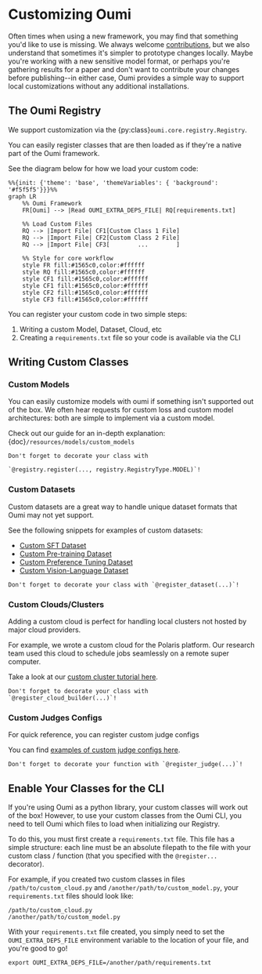 # Customizing Oumi

Often times when using a new framework, you may find that something you'd like to use is
missing. We always welcome [contributions](/development/contributing), but we also understand that sometimes it's
simpler to prototype changes locally. Maybe you're working with a new sensitive model
format, or perhaps you're gathering results for a paper and don't want to contribute
your changes before publishing--in either case, Oumi provides a simple way to support
local customizations without any additional installations.

## The Oumi Registry

We support customization via the {py:class}`oumi.core.registry.Registry`.

You can easily register classes that are then loaded as if they're a native part of the
Oumi framework.

See the diagram below for how we load your custom code:

```{mermaid}
%%{init: {'theme': 'base', 'themeVariables': { 'background': '#f5f5f5'}}}%%
graph LR
    %% Oumi Framework
    FR[Oumi] --> |Read OUMI_EXTRA_DEPS_FILE| RQ[requirements.txt]

    %% Load Custom Files
    RQ --> |Import File| CF1[Custom Class 1 File]
    RQ --> |Import File| CF2[Custom Class 2 File]
    RQ --> |Import File| CF3[        ...        ]

    %% Style for core workflow
    style FR fill:#1565c0,color:#ffffff
    style RQ fill:#1565c0,color:#ffffff
    style CF1 fill:#1565c0,color:#ffffff
    style CF1 fill:#1565c0,color:#ffffff
    style CF2 fill:#1565c0,color:#ffffff
    style CF3 fill:#1565c0,color:#ffffff
```

You can register your custom code in two simple steps:
1. Writing a custom Model, Dataset, Cloud, etc
2. Creating a `requirements.txt` file so your code is available via the CLI

## Writing Custom Classes

### Custom Models

You can easily customize models with oumi if something isn't supported out of the box.
We often hear requests for custom loss and custom model architectures: both are simple
to implement via a custom model.

Check out our guide for an in-depth explanation: {doc}`/resources/models/custom_models`

```{note}
Don't forget to decorate your class with

`@registry.register(..., registry.RegistryType.MODEL)`!
```

### Custom Datasets

Custom datasets are a great way to handle unique dataset formats that Oumi may not yet
support.

See the following snippets for examples of custom datasets:
- [Custom SFT Dataset](/resources/datasets/sft_datasets.md#adding-a-new-sft-dataset)
- [Custom Pre-training Dataset](/resources/datasets/pretraining_datasets.md#adding-a-new-pre-training-dataset)
- [Custom Preference Tuning Dataset](/resources/datasets/preference_datasets.md#creating-custom-preference-dataset)
- [Custom Vision-Language Dataset](/resources/datasets/vl_sft_datasets.md#adding-a-new-vl-sft-dataset)

```{note}
Don't forget to decorate your class with `@register_dataset(...)`!
```

### Custom Clouds/Clusters

Adding a custom cloud is perfect for handling local clusters not hosted by major cloud
providers.

For example, we wrote a custom cloud for the Polaris platform. Our research team used
this cloud to schedule jobs seamlessly on a remote super computer.

Take a look at our [custom cluster tutorial here](/user_guides/launch/custom_cluster).

```{note}
Don't forget to decorate your class with `@register_cloud_builder(...)`!
```

### Custom Judges Configs

For quick reference, you can register custom judge configs

You can find [examples of custom judge configs here](https://github.com/oumi-ai/oumi/blob/main/src/oumi/judges/judge_court.py).

```{note}
Don't forget to decorate your function with `@register_judge(...)`!
```


## Enable Your Classes for the CLI

If you're using Oumi as a python library, your custom classes will work out of the box!
However, to use your custom classes from the Oumi CLI, you need to tell Oumi which files
to load when initializing our Registry.

To do this, you must first create a `requirements.txt` file. This file has a simple
structure: each line must be an absolute filepath to the file with your custom class /
function (that you specified with the `@register...` decorator).

For example, if you created two custom classes in files `/path/to/custom_cloud.py` and
`/another/path/to/custom_model.py`, your `requirements.txt` files should look like:

```
/path/to/custom_cloud.py
/another/path/to/custom_model.py
```

With your `requirements.txt` file created, you simply need to set the
`OUMI_EXTRA_DEPS_FILE` environment variable to the location of your file, and you're good to go!

``` {code-block} shell
export OUMI_EXTRA_DEPS_FILE=/another/path/requirements.txt
```
